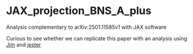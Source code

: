 # JAX_projection_BNS_A_plus
Analysis complementary to arXiv:2501.11585v1 with JAX software

Curious to see whether we can replicate this paper with an analysis using [Jim](https://github.com/kazewong/jim) and [jester](https://github.com/tsunhopang/jester)
